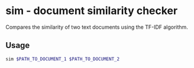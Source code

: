 # sim - document similarity checker

Compares the similarity of two text documents using the TF-IDF algorithm.

## Usage

```bash
sim $PATH_TO_DOCUMENT_1 $PATH_TO_DOCUMENT_2
```
